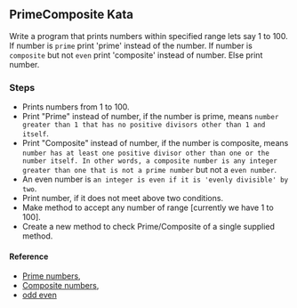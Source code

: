 ## PrimeComposite Kata

Write a program that prints numbers within specified range lets say 1 to 100.
If number is ```prime``` print 'prime' instead of the number.
If number is ```composite``` but not ```even``` print 'composite' instead of number.
Else print number.

### Steps

* Prints numbers from 1 to 100.
* Print "Prime" instead of number, if the number is prime, means ```number greater than 1 that has no positive divisors other than 1 and itself```.
* Print "Composite" instead of number, if the number is composite, means ```number has at least one positive divisor other than one or the number itself. In other words, a composite number is any integer greater than one that is not a prime number``` but not a ```even number```.
* An even number is ```an integer is even if it is 'evenly divisible' by two```.
* Print number, if it does not meet above two conditions.
* Make method to accept any number of range [currently  we have 1 to 100].
* Create a new method to check Prime/Composite of a single supplied method.

#### Reference

* [Prime numbers](https://en.wikipedia.org/wiki/Prime_number),
* [Composite numbers](https://en.wikipedia.org/wiki/Composite_number),
* [odd even](https://en.wikipedia.org/wiki/Parity_(mathematics))